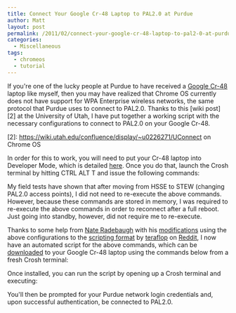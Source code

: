 ```yaml
---
title: Connect Your Google Cr-48 Laptop to PAL2.0 at Purdue
author: Matt
layout: post
permalink: /2011/02/connect-your-google-cr-48-laptop-to-pal2-0-at-purdue/
categories:
  - Miscellaneous
tags:
  - chromeos
  - tutorial
---
```


If you're one of the lucky people at Purdue to have received a [Google Cr-48][1] laptop like myself, then you may have realized that Chrome OS currently does not have support for WPA Enterprise wireless networks, the same protocol that Purdue uses to connect to PAL2.0. Thanks to this [wiki post][2] at the University of Utah, I have put together a working script with the necessary configurations to connect to PAL2.0 on your Google Cr-48.

 [1]: http://www.google.com/chromeos/pilot-program-cr48.html
 [2]: https://wiki.utah.edu/confluence/display/~u0226271/UConnect on Chrome OS

In order for this to work, you will need to put your Cr-48 laptop into Developer Mode, which is detailed [here][3]. Once you do that, launch the Crosh terminal by hitting CTRL ALT T and issue the following commands:

 [3]: http://www.chromium.org/chromium-os/developer-information-for-chrome-os-devices/cr-48-chrome-notebook-developer-information

<script src="https://gist.github.com/mbmccormick/811480.js"></script>

My field tests have shown that after moving from HSSE to STEW (changing PAL2.0 access points), I did not need to re-execute the above commands. However, because these commands are stored in memory, I was required to re-execute the above commands in order to reconnect after a full reboot. Just going into standby, however, did not require me to re-execute.

Thanks to some help from [Nate Radebaugh][4] with his [modifications][5] using the above configurations to the [scripting format][6] by [teraflop][7] on [Reddit][8], I now have an automated script for the above commands, which can be [downloaded][9] to your Google Cr-48 laptop using the commands below from a fresh Crosh terminal:

 [4]: http://naterad.com/
 [5]: http://pastebin.com/3zhLb8qw
 [6]: http://pastebin.com/G3ta4zsa
 [7]: http://www.reddit.com/user/teraflop
 [8]: http://www.reddit.com/r/CR48/comments/fcxhw/any_workarounds_for_wpa2_with_certificate/
 [9]: http://archive.mbmccormick/files/pal2.sh

<script src="https://gist.github.com/mbmccormick/827025.js"></script>

Once installed, you can run the script by opening up a Crosh terminal and executing:

<script src="https://gist.github.com/mbmccormick/827049.js"></script>

You'll then be prompted for your Purdue network login credentials and, upon successful authentication, be connected to PAL2.0.
